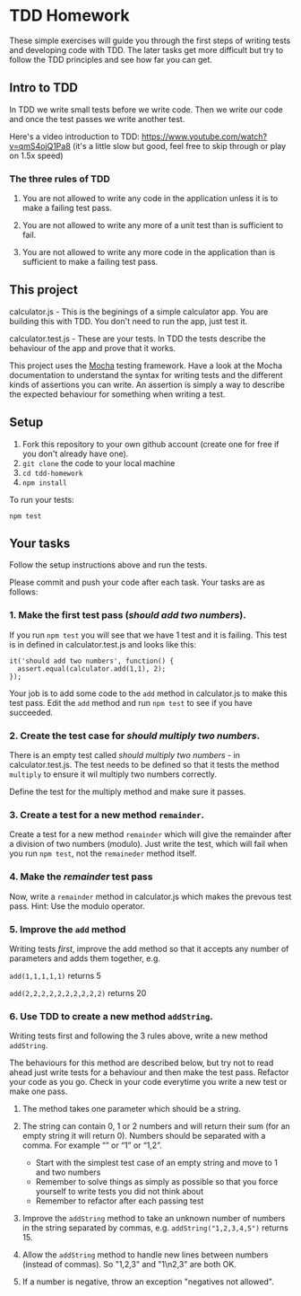 # TDD Homework

These simple exercises will guide you through the first steps of writing tests and developing code with TDD. The later tasks get more difficult but try to follow the TDD principles and see how far you can get.

## Intro to TDD

In TDD we write small tests before we write code. Then we write our code and once the test passes we write another test. 

Here's a video introduction to TDD: https://www.youtube.com/watch?v=qmS4ojQ1Pa8 (it's a little slow but good, feel free to skip through or play on 1.5x speed)

### The three rules of TDD

1. You are not allowed to write any code in the application unless it is to make a failing test pass.

2. You are not allowed to write any more of a unit test than is sufficient to fail.

3. You are not allowed to write any more code in the application than is sufficient to make a failing test pass.

## This project

calculator.js - This is the beginings of a simple calculator app. You are building this with TDD. You don't need to run the app, just test it.

calculator.test.js - These are your tests. In TDD the tests describe the behaviour of the app and prove that it works.

This project uses the [Mocha](https://mochajs.org/#assertions) testing framework. Have a look at the Mocha documentation to understand the syntax for writing tests and the different kinds of assertions you can write. An assertion is simply a way to describe the expected behaviour for something when writing a test.

## Setup

1. Fork this repository to your own github account (create one for free if you don't already have one).
2. `git clone` the code to your local machine
2. `cd tdd-homework`
3. `npm install`

To run your tests:

`npm test`

## Your tasks

Follow the setup instructions above and run the tests.

Please commit and push your code after each task. Your tasks are as follows:

### 1. Make the first test pass (_should add two numbers_).

If you run `npm test` you will see that we have 1 test and it is failing. This test is in defined in calculator.test.js and looks like this:

```
it('should add two numbers', function() {
  assert.equal(calculator.add(1,1), 2);
});
```

Your job is to add some code to the `add` method in calculator.js to make this test pass. Edit the `add` method and run `npm test` to see if you have succeeded.

### 2. Create the test case for _should multiply two numbers_.

There is an empty test called _should multiply two numbers_ - in calculator.test.js. The test needs to be defined so that it tests the method `multiply` to ensure it wil multiply two numbers correctly.

Define the test for the multiply method and make sure it passes.

### 3. Create a test for a new method `remainder`.

Create a test for a new method `remainder` which will give the remainder after a division of two numbers (modulo). Just write the test, which will fail when you run `npm test`, not the `remaineder` method itself.

### 4. Make the _remainder_ test pass

Now, write a `remainder` method in calculator.js which makes the prevous test pass. Hint: Use the modulo operator.

### 5. Improve the `add` method

Writing tests *first*, improve the add method so that it accepts any number of parameters and adds them together, e.g.

`add(1,1,1,1,1)` returns 5

`add(2,2,2,2,2,2,2,2,2,2)` returns 20

### 6. Use TDD to create a new method `addString`.

Writing tests first and following the 3 rules above, write a new method `addString`. 

The behaviours for this method are described below, but try not to read ahead just write tests for a behaviour and then make the test pass. Refactor your code as you go. Check in your code everytime you write a new test or make one pass.

1. The method takes one parameter which should be a string.

2. The string can contain 0, 1 or 2 numbers and will return their sum (for an empty string it will return 0). Numbers should be separated with a comma. For example “” or “1” or “1,2”.

    - Start with the simplest test case of an empty string and move to 1 and two numbers
    - Remember to solve things as simply as possible so that you force yourself to write tests you did not think about
    - Remember to refactor after each passing test

3. Improve the `addString` method to take an unknown number of numbers in the string separated by commas, e.g. `addString("1,2,3,4,5")` returns 15.

4. Allow the `addString` method to handle new lines between numbers (instead of commas). So "1,2,3" and "1\n2,3" are both OK. 

5. If a number is negative, throw an exception "negatives not allowed".




